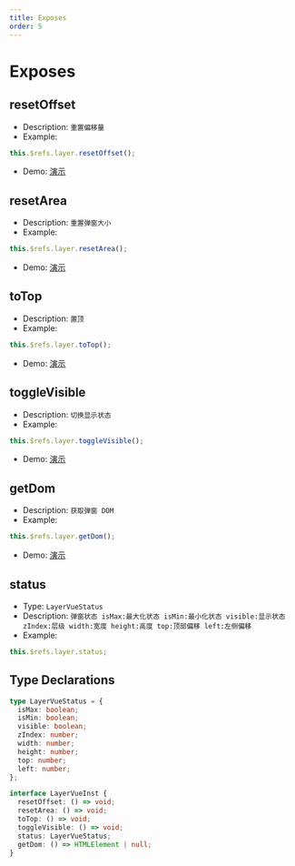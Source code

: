 ```yaml
---
title: Exposes
order: 5
---
```


# Exposes

## resetOffset

- Description: `重置偏移量`
- Example:

```js
this.$refs.layer.resetOffset();
```

- Demo: [演示](/doc/component/layer-vue/demos.html#暴露内容)

## resetArea

- Description: `重置弹窗大小`
- Example:

```js
this.$refs.layer.resetArea();
```

- Demo: [演示](/doc/component/layer-vue/demos.html#暴露内容)

## toTop

- Description: `置顶`
- Example:

```js
this.$refs.layer.toTop();
```

- Demo: [演示](/doc/component/layer-vue/demos.html#暴露内容)

## toggleVisible

- Description: `切换显示状态`
- Example:

```js
this.$refs.layer.toggleVisible();
```

- Demo: [演示](/doc/component/layer-vue/demos.html#暴露内容)

## getDom

- Description: `获取弹窗 DOM`
- Example:

```js
this.$refs.layer.getDom();
```

- Demo: [演示](/doc/component/layer-vue/demos.html#暴露内容)

## status

- Type: `LayerVueStatus`
- Description: `弹窗状态 isMax:最大化状态 isMin:最小化状态 visible:显示状态 zIndex:层级 width:宽度 height:高度 top:顶部偏移 left:左侧偏移`
- Example:

```js
this.$refs.layer.status;
```

## Type Declarations

```ts
type LayerVueStatus = {
  isMax: boolean;
  isMin: boolean;
  visible: boolean;
  zIndex: number;
  width: number;
  height: number;
  top: number;
  left: number;
};

interface LayerVueInst {
  resetOffset: () => void;
  resetArea: () => void;
  toTop: () => void;
  toggleVisible: () => void;
  status: LayerVueStatus;
  getDom: () => HTMLElement | null;
}
```
